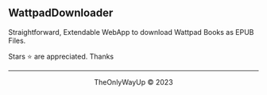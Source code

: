 WattpadDownloader
---
Straightforward, Extendable WebApp to download Wattpad Books as EPUB Files.

Stars ⭐ are appreciated. Thanks

---

<div align="center">
    <p>TheOnlyWayUp © 2023</p>
</div>
